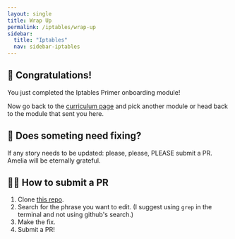```yaml
---
layout: single
title: Wrap Up
permalink: /iptables/wrap-up
sidebar:
  title: "Iptables"
  nav: sidebar-iptables
---
```


## 🎉 Congratulations!

You just completed the Iptables Primer onboarding module!

Now go back to the [curriculum page](../curriculum) and pick another module or
head back to the module that sent you here.


## 👀 Does someting need fixing?

If any story needs to be updated: please, please, PLEASE submit a PR. Amelia
will be eternally grateful.

## 👩‍💻 How to submit a PR
1. Clone [this repo](https://github.com/cloudfoundry/cf-networking-onboarding).
1. Search for the phrase you want to edit. (I suggest using `grep` in the
   terminal and not using github's search.)
1. Make the fix.
1. Submit a PR!
